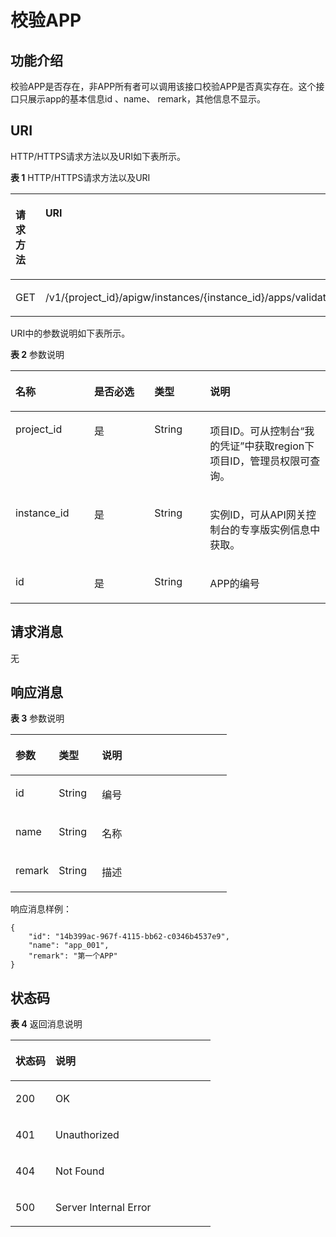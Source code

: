 # 校验APP<a name="apig-phapi-180713040"></a>

## 功能介绍<a name="section1576982"></a>

校验APP是否存在，非APP所有者可以调用该接口校验APP是否真实存在。这个接口只展示app的基本信息id 、name、 remark，其他信息不显示。

## URI<a name="section14192838"></a>

HTTP/HTTPS请求方法以及URI如下表所示。

**表 1**  HTTP/HTTPS请求方法以及URI

<a name="table54237251"></a>
<table><thead align="left"><tr id="row37958205"><th class="cellrowborder" valign="top" width="20%" id="mcps1.2.3.1.1"><p id="p54715780"><a name="p54715780"></a><a name="p54715780"></a>请求方法</p>
</th>
<th class="cellrowborder" valign="top" width="80%" id="mcps1.2.3.1.2"><p id="p2793224"><a name="p2793224"></a><a name="p2793224"></a>URI</p>
</th>
</tr>
</thead>
<tbody><tr id="row24924592"><td class="cellrowborder" valign="top" width="20%" headers="mcps1.2.3.1.1 "><p id="p5626085"><a name="p5626085"></a><a name="p5626085"></a>GET</p>
</td>
<td class="cellrowborder" valign="top" width="80%" headers="mcps1.2.3.1.2 "><p id="p53059726"><a name="p53059726"></a><a name="p53059726"></a>/v1/{project_id}/apigw/instances/{instance_id}/apps/validation/{id}</p>
</td>
</tr>
</tbody>
</table>

URI中的参数说明如下表所示。

**表 2**  参数说明

<a name="table2870548"></a>
<table><thead align="left"><tr id="row65945959"><th class="cellrowborder" valign="top" width="25.000000000000007%" id="mcps1.2.5.1.1"><p id="p40022483"><a name="p40022483"></a><a name="p40022483"></a>名称</p>
</th>
<th class="cellrowborder" valign="top" width="19.09%" id="mcps1.2.5.1.2"><p id="p20595724"><a name="p20595724"></a><a name="p20595724"></a>是否必选</p>
</th>
<th class="cellrowborder" valign="top" width="17.69%" id="mcps1.2.5.1.3"><p id="p57640953"><a name="p57640953"></a><a name="p57640953"></a>类型</p>
</th>
<th class="cellrowborder" valign="top" width="38.220000000000006%" id="mcps1.2.5.1.4"><p id="p38405635"><a name="p38405635"></a><a name="p38405635"></a>说明</p>
</th>
</tr>
</thead>
<tbody><tr id="row1811515773914"><td class="cellrowborder" valign="top" width="25.000000000000007%" headers="mcps1.2.5.1.1 "><p id="p55878963"><a name="p55878963"></a><a name="p55878963"></a>project_id</p>
</td>
<td class="cellrowborder" valign="top" width="19.09%" headers="mcps1.2.5.1.2 "><p id="p29902160"><a name="p29902160"></a><a name="p29902160"></a>是</p>
</td>
<td class="cellrowborder" valign="top" width="17.69%" headers="mcps1.2.5.1.3 "><p id="p6155914"><a name="p6155914"></a><a name="p6155914"></a>String</p>
</td>
<td class="cellrowborder" valign="top" width="38.220000000000006%" headers="mcps1.2.5.1.4 "><p id="p28867016"><a name="p28867016"></a><a name="p28867016"></a>项目ID。可从控制台“我的凭证”中获取region下项目ID，管理员权限可查询。</p>
</td>
</tr>
<tr id="row1494216683917"><td class="cellrowborder" valign="top" width="25.000000000000007%" headers="mcps1.2.5.1.1 "><p id="p1780913159538"><a name="p1780913159538"></a><a name="p1780913159538"></a>instance_id</p>
</td>
<td class="cellrowborder" valign="top" width="19.09%" headers="mcps1.2.5.1.2 "><p id="p9809215115310"><a name="p9809215115310"></a><a name="p9809215115310"></a>是</p>
</td>
<td class="cellrowborder" valign="top" width="17.69%" headers="mcps1.2.5.1.3 "><p id="p1280914152538"><a name="p1280914152538"></a><a name="p1280914152538"></a>String</p>
</td>
<td class="cellrowborder" valign="top" width="38.220000000000006%" headers="mcps1.2.5.1.4 "><p id="p1880914157537"><a name="p1880914157537"></a><a name="p1880914157537"></a>实例ID，可从API网关控制台的专享版实例信息中获取。</p>
</td>
</tr>
<tr id="row23848721"><td class="cellrowborder" valign="top" width="25.000000000000007%" headers="mcps1.2.5.1.1 "><p id="p52698252"><a name="p52698252"></a><a name="p52698252"></a>id</p>
</td>
<td class="cellrowborder" valign="top" width="19.09%" headers="mcps1.2.5.1.2 "><p id="p40699995"><a name="p40699995"></a><a name="p40699995"></a>是</p>
</td>
<td class="cellrowborder" valign="top" width="17.69%" headers="mcps1.2.5.1.3 "><p id="p8365287"><a name="p8365287"></a><a name="p8365287"></a>String</p>
</td>
<td class="cellrowborder" valign="top" width="38.220000000000006%" headers="mcps1.2.5.1.4 "><p id="p6499607"><a name="p6499607"></a><a name="p6499607"></a>APP的编号</p>
</td>
</tr>
</tbody>
</table>

## 请求消息<a name="section60626681"></a>

无

## 响应消息<a name="section158712613416"></a>

**表 3**  参数说明

<a name="table10643028"></a>
<table><thead align="left"><tr id="row49499761"><th class="cellrowborder" valign="top" width="20%" id="mcps1.2.4.1.1"><p id="p50057741"><a name="p50057741"></a><a name="p50057741"></a>参数</p>
</th>
<th class="cellrowborder" valign="top" width="20%" id="mcps1.2.4.1.2"><p id="p28145188"><a name="p28145188"></a><a name="p28145188"></a>类型</p>
</th>
<th class="cellrowborder" valign="top" width="60%" id="mcps1.2.4.1.3"><p id="p65167776"><a name="p65167776"></a><a name="p65167776"></a>说明</p>
</th>
</tr>
</thead>
<tbody><tr id="row44098537"><td class="cellrowborder" valign="top" width="20%" headers="mcps1.2.4.1.1 "><p id="p15211750"><a name="p15211750"></a><a name="p15211750"></a>id</p>
</td>
<td class="cellrowborder" valign="top" width="20%" headers="mcps1.2.4.1.2 "><p id="p24192256"><a name="p24192256"></a><a name="p24192256"></a>String</p>
</td>
<td class="cellrowborder" valign="top" width="60%" headers="mcps1.2.4.1.3 "><p id="p13415710"><a name="p13415710"></a><a name="p13415710"></a>编号</p>
</td>
</tr>
<tr id="row53632530"><td class="cellrowborder" valign="top" width="20%" headers="mcps1.2.4.1.1 "><p id="p49267698"><a name="p49267698"></a><a name="p49267698"></a>name</p>
</td>
<td class="cellrowborder" valign="top" width="20%" headers="mcps1.2.4.1.2 "><p id="p31260619"><a name="p31260619"></a><a name="p31260619"></a>String</p>
</td>
<td class="cellrowborder" valign="top" width="60%" headers="mcps1.2.4.1.3 "><p id="p49082180"><a name="p49082180"></a><a name="p49082180"></a>名称</p>
</td>
</tr>
<tr id="row39086436"><td class="cellrowborder" valign="top" width="20%" headers="mcps1.2.4.1.1 "><p id="p11884720"><a name="p11884720"></a><a name="p11884720"></a>remark</p>
</td>
<td class="cellrowborder" valign="top" width="20%" headers="mcps1.2.4.1.2 "><p id="p23138289"><a name="p23138289"></a><a name="p23138289"></a>String</p>
</td>
<td class="cellrowborder" valign="top" width="60%" headers="mcps1.2.4.1.3 "><p id="p62262159"><a name="p62262159"></a><a name="p62262159"></a>描述</p>
</td>
</tr>
</tbody>
</table>

响应消息样例：

```
{
	"id": "14b399ac-967f-4115-bb62-c0346b4537e9",
	"name": "app_001",
	"remark": "第一个APP"
}
```

## 状态码<a name="section8769225"></a>

**表 4**  返回消息说明

<a name="table29793924"></a>
<table><thead align="left"><tr id="row42605835"><th class="cellrowborder" valign="top" width="20%" id="mcps1.2.3.1.1"><p id="p28520574"><a name="p28520574"></a><a name="p28520574"></a>状态码</p>
</th>
<th class="cellrowborder" valign="top" width="80%" id="mcps1.2.3.1.2"><p id="p28465195"><a name="p28465195"></a><a name="p28465195"></a>说明</p>
</th>
</tr>
</thead>
<tbody><tr id="row23979448"><td class="cellrowborder" valign="top" width="20%" headers="mcps1.2.3.1.1 "><p id="p63287117"><a name="p63287117"></a><a name="p63287117"></a>200</p>
</td>
<td class="cellrowborder" valign="top" width="80%" headers="mcps1.2.3.1.2 "><p id="p50988816"><a name="p50988816"></a><a name="p50988816"></a>OK</p>
</td>
</tr>
<tr id="row32519216"><td class="cellrowborder" valign="top" width="20%" headers="mcps1.2.3.1.1 "><p id="p16810817"><a name="p16810817"></a><a name="p16810817"></a>401</p>
</td>
<td class="cellrowborder" valign="top" width="80%" headers="mcps1.2.3.1.2 "><p id="p19498968"><a name="p19498968"></a><a name="p19498968"></a>Unauthorized</p>
</td>
</tr>
<tr id="row41272984"><td class="cellrowborder" valign="top" width="20%" headers="mcps1.2.3.1.1 "><p id="p54777392"><a name="p54777392"></a><a name="p54777392"></a>404</p>
</td>
<td class="cellrowborder" valign="top" width="80%" headers="mcps1.2.3.1.2 "><p id="p7783744"><a name="p7783744"></a><a name="p7783744"></a>Not Found</p>
</td>
</tr>
<tr id="row2944837"><td class="cellrowborder" valign="top" width="20%" headers="mcps1.2.3.1.1 "><p id="p37205245"><a name="p37205245"></a><a name="p37205245"></a>500</p>
</td>
<td class="cellrowborder" valign="top" width="80%" headers="mcps1.2.3.1.2 "><p id="p60834882"><a name="p60834882"></a><a name="p60834882"></a>Server Internal Error</p>
</td>
</tr>
</tbody>
</table>

